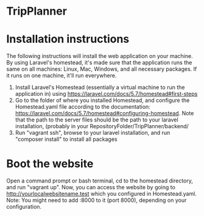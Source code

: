# TripPlanner

# Installation instructions
The following instructions will install the web application on your machine.
By using Laravel's homestead, it's made sure that the application runs the same on all machines: Linux, Mac, Windows, and all necessary packages.
If it runs on one machine, it'll run everywhere.

1. Install Laravel's Homestead (essentially a virtual machine to run the application in) using https://laravel.com/docs/5.7/homestead#first-steps
2. Go to the folder of where you installed Homestead, and configure the Homestead.yaml file according to the documentation: https://laravel.com/docs/5.7/homestead#configuring-homestead. Note that the path to the server files should be the path to your laravel installation, (probably in your RepositoryFolder/TripPlanner/backend/
3. Run "vagrant ssh", browse to your laravel installation, and run "composer install" to install all packages

# Boot the website
Open a command prompt or bash terminal, cd to the homestead directory, and run "vagrant up".
Now, you can access the website by going to http://yourlocalwebsitename.test which you configured in Homestead.yaml. Note: You might need to add :8000 to it (port 8000), depending on your configuration.
